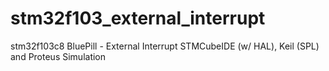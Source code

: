 # stm32f103_external_interrupt
stm32f103c8 BluePill - External Interrupt STMCubeIDE (w/ HAL), Keil (SPL) and Proteus Simulation

